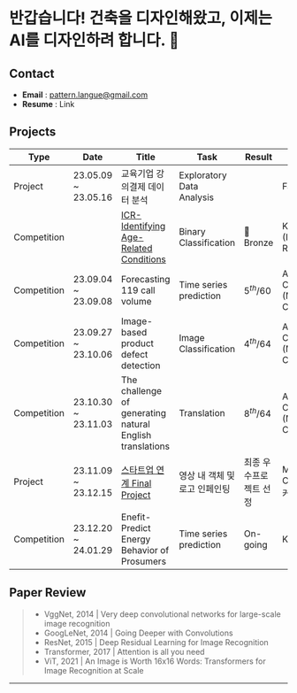 # 반갑습니다! 건축을 디자인해왔고, 이제는 AI를 디자인하려 합니다. 👋

<!--
**1ncarnati0n/1ncarnati0n** is a ✨ _special_ ✨ repository because its `README.md` (this file) appears on your GitHub profile.

Here are some ideas to get you started:

- 🔭 I’m currently working on ...
- 🌱 I’m currently learning ...
- 👯 I’m looking to collaborate on ...
- 🤔 I’m looking for help with ...
- 💬 Ask me about ...
- 📫 How to reach me: ...
- 😄 Pronouns: ...
- ⚡ Fun fact: ...
-->


## Contact
 - **Email** : pattern.langue@gmail.com
 - **Resume** : Link



## Projects
|Type|Date|Title|Task|Result|Host|
|-|-|-|-|-|-|
|  Project  |23.05.09 ~ 23.05.16|교육기업 강의결제 데이터 분석|Exploratory Data Analysis||FastCampus| 
|Competition|                   |[ICR-Identifying Age-Related Conditions](https://www.kaggle.com/wjeanvyun/competitions?tab=completed)|Binary Classification|🥉Bronze|Kaggle (InVitro Cell Research)|
|Competition|23.09.04 ~ 23.09.08|Forecasting 119 call volume|Time series prediction|$5^{th}/60$|AI CONNECT (Mind's and Company)|
|Competition|23.09.27 ~ 23.10.06|Image-based product defect detection|Image Classification|$4^{th}/64$|AI CONNECT (Mind's and Company)|
|Competition|23.10.30 ~ 23.11.03|The challenge of generating natural English translations|Translation|$8^{th}/64$|AI CONNECT (Mind's and Company)|
|  Project  |23.11.09 ~ 23.12.15|[스타트업 연계 Final Project](https://github.com/Inpainterz/inpainterz)|영상 내 객체 및 로고 인페인팅|최종 우수프로젝트 선정|Mind's and Company, 커넥트브릭|
|Competition|23.12.20 ~ 24.01.29|Enefit-Predict Energy Behavior of Prosumers|Time series prediction|On-going|Kaggle|

## Paper Review

>- VggNet, 2014 | Very deep convolutional networks for large-scale image recognition
>- GoogLeNet, 2014 | Going Deeper with Convolutions
>- ResNet, 2015 | Deep Residual Learning for Image Recognition
>- Transformer, 2017 | Attention is all you need
>- ViT, 2021 | An Image is Worth 16x16 Words: Transformers for Image Recognition at Scale

---
